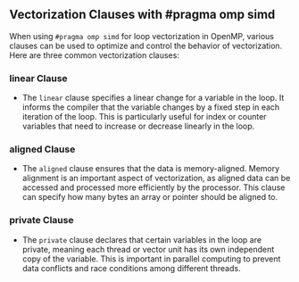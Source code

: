 ## Vectorization Clauses with #pragma omp simd

When using `#pragma omp simd` for loop vectorization in OpenMP, various clauses can be used to optimize and control the behavior of vectorization. Here are three common vectorization clauses:

### linear Clause
- The `linear` clause specifies a linear change for a variable in the loop. It informs the compiler that the variable changes by a fixed step in each iteration of the loop. This is particularly useful for index or counter variables that need to increase or decrease linearly in the loop.

### aligned Clause
- The `aligned` clause ensures that the data is memory-aligned. Memory alignment is an important aspect of vectorization, as aligned data can be accessed and processed more efficiently by the processor. This clause can specify how many bytes an array or pointer should be aligned to.

### private Clause
- The `private` clause declares that certain variables in the loop are private, meaning each thread or vector unit has its own independent copy of the variable. This is important in parallel computing to prevent data conflicts and race conditions among different threads.
